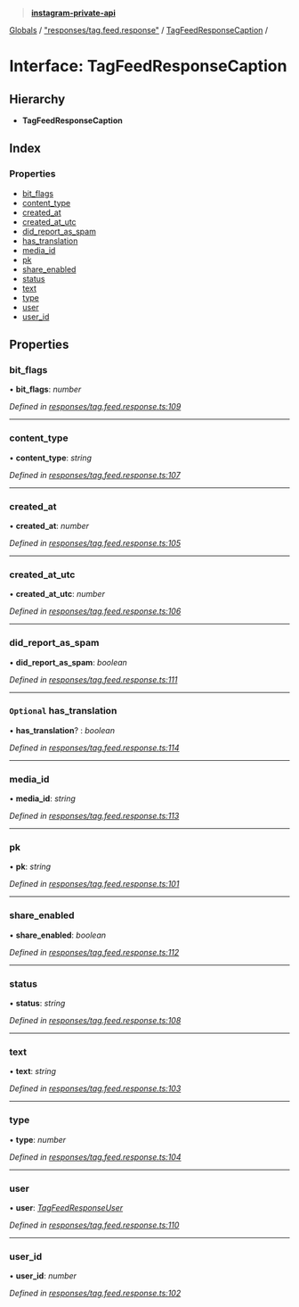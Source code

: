 > **[instagram-private-api](../README.md)**

[Globals](../README.md) / ["responses/tag.feed.response"](../modules/_responses_tag_feed_response_.md) / [TagFeedResponseCaption](_responses_tag_feed_response_.tagfeedresponsecaption.md) /

# Interface: TagFeedResponseCaption

## Hierarchy

* **TagFeedResponseCaption**

## Index

### Properties

* [bit_flags](_responses_tag_feed_response_.tagfeedresponsecaption.md#bit_flags)
* [content_type](_responses_tag_feed_response_.tagfeedresponsecaption.md#content_type)
* [created_at](_responses_tag_feed_response_.tagfeedresponsecaption.md#created_at)
* [created_at_utc](_responses_tag_feed_response_.tagfeedresponsecaption.md#created_at_utc)
* [did_report_as_spam](_responses_tag_feed_response_.tagfeedresponsecaption.md#did_report_as_spam)
* [has_translation](_responses_tag_feed_response_.tagfeedresponsecaption.md#optional-has_translation)
* [media_id](_responses_tag_feed_response_.tagfeedresponsecaption.md#media_id)
* [pk](_responses_tag_feed_response_.tagfeedresponsecaption.md#pk)
* [share_enabled](_responses_tag_feed_response_.tagfeedresponsecaption.md#share_enabled)
* [status](_responses_tag_feed_response_.tagfeedresponsecaption.md#status)
* [text](_responses_tag_feed_response_.tagfeedresponsecaption.md#text)
* [type](_responses_tag_feed_response_.tagfeedresponsecaption.md#type)
* [user](_responses_tag_feed_response_.tagfeedresponsecaption.md#user)
* [user_id](_responses_tag_feed_response_.tagfeedresponsecaption.md#user_id)

## Properties

###  bit_flags

• **bit_flags**: *number*

*Defined in [responses/tag.feed.response.ts:109](https://github.com/dilame/instagram-private-api/blob/173bc62/src/responses/tag.feed.response.ts#L109)*

___

###  content_type

• **content_type**: *string*

*Defined in [responses/tag.feed.response.ts:107](https://github.com/dilame/instagram-private-api/blob/173bc62/src/responses/tag.feed.response.ts#L107)*

___

###  created_at

• **created_at**: *number*

*Defined in [responses/tag.feed.response.ts:105](https://github.com/dilame/instagram-private-api/blob/173bc62/src/responses/tag.feed.response.ts#L105)*

___

###  created_at_utc

• **created_at_utc**: *number*

*Defined in [responses/tag.feed.response.ts:106](https://github.com/dilame/instagram-private-api/blob/173bc62/src/responses/tag.feed.response.ts#L106)*

___

###  did_report_as_spam

• **did_report_as_spam**: *boolean*

*Defined in [responses/tag.feed.response.ts:111](https://github.com/dilame/instagram-private-api/blob/173bc62/src/responses/tag.feed.response.ts#L111)*

___

### `Optional` has_translation

• **has_translation**? : *boolean*

*Defined in [responses/tag.feed.response.ts:114](https://github.com/dilame/instagram-private-api/blob/173bc62/src/responses/tag.feed.response.ts#L114)*

___

###  media_id

• **media_id**: *string*

*Defined in [responses/tag.feed.response.ts:113](https://github.com/dilame/instagram-private-api/blob/173bc62/src/responses/tag.feed.response.ts#L113)*

___

###  pk

• **pk**: *string*

*Defined in [responses/tag.feed.response.ts:101](https://github.com/dilame/instagram-private-api/blob/173bc62/src/responses/tag.feed.response.ts#L101)*

___

###  share_enabled

• **share_enabled**: *boolean*

*Defined in [responses/tag.feed.response.ts:112](https://github.com/dilame/instagram-private-api/blob/173bc62/src/responses/tag.feed.response.ts#L112)*

___

###  status

• **status**: *string*

*Defined in [responses/tag.feed.response.ts:108](https://github.com/dilame/instagram-private-api/blob/173bc62/src/responses/tag.feed.response.ts#L108)*

___

###  text

• **text**: *string*

*Defined in [responses/tag.feed.response.ts:103](https://github.com/dilame/instagram-private-api/blob/173bc62/src/responses/tag.feed.response.ts#L103)*

___

###  type

• **type**: *number*

*Defined in [responses/tag.feed.response.ts:104](https://github.com/dilame/instagram-private-api/blob/173bc62/src/responses/tag.feed.response.ts#L104)*

___

###  user

• **user**: *[TagFeedResponseUser](_responses_tag_feed_response_.tagfeedresponseuser.md)*

*Defined in [responses/tag.feed.response.ts:110](https://github.com/dilame/instagram-private-api/blob/173bc62/src/responses/tag.feed.response.ts#L110)*

___

###  user_id

• **user_id**: *number*

*Defined in [responses/tag.feed.response.ts:102](https://github.com/dilame/instagram-private-api/blob/173bc62/src/responses/tag.feed.response.ts#L102)*